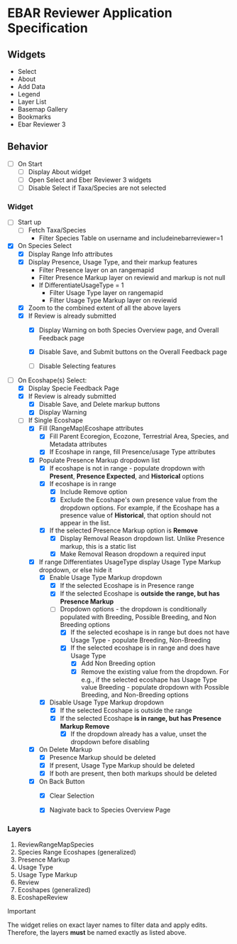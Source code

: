 # EBAR Reviewer Application Specification

## Widgets
- Select
- About
- Add Data
- Legend
- Layer List
- Basemap Gallery
- Bookmarks
- Ebar Reviewer 3

## Behavior
- [ ] On Start
    - [ ] Display About widget
    - [ ] Open Select and Eber Reviewer 3 widgets
    - [ ] Disable Select if Taxa/Species are not selected

### Widget
- [ ] Start up
    - [ ] Fetch Taxa/Species
      - Filter Species Table on username and includeinebarreviewer=1

- [x] On Species Select
  - [x] Display Range Info attributes
  - [x] Display Presence, Usage Type, and their markup features
    - Filter Presence layer on an rangemapid
    - Filter Presence Markup layer on reviewid and markup is not null
    - If DifferentiateUsageType = 1
      - Filter Usage Type layer on rangemapid
      - Filter Usage Type Markup layer on reviewid
  - [x] Zoom to the combined extent of all the above layers
  - [x] If Review is already submitted
    - [x] Display Warning on both Species Overview page, and Overall Feedback page
    - [x] Disable Save, and Submit buttons on the Overall Feedback page
    - [ ] Disable Selecting features


- [ ] On Ecoshape(s) Select:
  - [x] Display Specie Feedback Page
  - [x] If Review is already submitted
    - [x] Disable Save, and Delete markup buttons
    - [x] Display Warning
  - [ ] If Single Ecoshape
    - [x] Fill (RangeMap)Ecoshape attributes
        - [x] Fill Parent Ecoregion, Ecozone, Terrestrial Area, Species, and Metadata attributes
        - [x] If Ecoshape in range, fill Presence/usage Type attributes
    - [x] Populate Presence Markup dropdown list
      - [x] If ecoshape is not in range - populate dropdown with **Present**, **Presence Expected**, and **Historical** options
      - [x] If ecoshape is in range
        - [x] Include Remove option
        - [x] Exclude the Ecoshape's own presence value from the dropdown options. For example, if the Ecoshape has a presence value of **Historical**, that option should not appear in the list.
      - [x] If the selected Presence Markup option is **Remove**
        - [x] Display Removal Reason dropdown list. Unlike Presence markup, this is a static list
        - [x] Make Removal Reason dropdown a required input
    - [x] If range Differentiates UsageType display Usage Type Markup dropdown, or else hide it
        - [x] Enable Usage Type Markup dropdown
            - [x] If the selected Ecoshape is in Presence range
            - [x] If the selected Ecoshape is **outside the range, but has Presence Markup**
            - [ ] Dropdown options - the dropdown is conditionally populated with Breeding, Possible Breeding, and Non Breeding options
              - [x] If the selected ecoshape is in range but does not have Usage Type - populate Breeding, Non-Breeding
              - [x] If the selected ecoshape is in range and does have Usage Type
                - [x] Add Non Breeding option
                - [x] Remove the existing value from the dropdown. For e.g., if the selected ecoshape has Usage Type value Breeding - populate dropdown with Possible Breeding, and Non-Breeding options
        - [x] Disable Usage Type Markup dropdown
          - [x] If the selected Ecoshape is outside the range
          - [x] If the selected Ecoshape **is in range, but has Presence Markup Remove**
              - [x] If the dropdown already has a value, unset the dropdown before disabling
    - [x] On Delete Markup
        - [x] Presence Markup should be deleted
        - [x] If present, Usage Type Markup should be deleted
        - [x] If both are present, then both markups should be deleted
    - [x] On Back Button
        - [x] Clear Selection
        - [x] Nagivate back to Species Overview Page


### Layers
1. ReviewRangeMapSpecies
2. Species Range Ecoshapes (generalized)
3. Presence Markup
4. Usage Type
5. Usage Type Markup
6. Review
7. Ecoshapes (generalized)
8. EcoshapeReview

> [!IMPORTANT]
> The widget relies on exact layer names to filter data and apply edits. Therefore, the layers **must** be named exactly as listed above.
